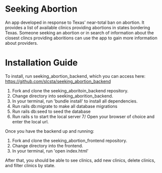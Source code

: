 # Seeking Abortion 

An app developed in response to Texas' near-total ban on abortion. It provides a list of available clinics providing abortions in states bordering Texas. Someone seeking an abortion or in search of information about the closest clincs providing aboritions can use the app to gain more information about providers.

# Installation Guide

To install, run seeking_abortion_backend, which you can access here:
https://github.com/slcsta/seeking_abortion_backend

1. Fork and clone the seeking_aboritoin_backend repository.
2. Change directory into seeking_aborition_backend.
3. In your terminal, run 'bundle install' to install all dependencies.
4. Run rails db:migrate to make all database migrations
5. Run rails db:seed to seed the database
6. Run rails s to start the local server
7/ Open your browser of choice and enter the local url.

Once you have the backend up and running:
1. Fork and clone the seeking_abortion_frontend repository.
2. Change directory into the frontend.
3. In your terminal, run 'open index.html'

After that, you should be able to see clinics, add new clinics, delete clinics, and filter clinics by state.
